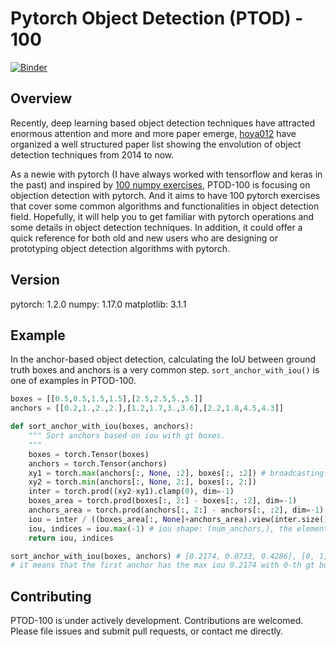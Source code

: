 # Pytorch Object Detection (PTOD) - 100
[![Binder](https://mybinder.org/badge_logo.svg)](https://mybinder.org/v2/gh/zihaozhihao/ptod-100/master?filepath=https%3A%2F%2Fgithub.com%2Fzihaozhihao%2Fptod-100%2Fblob%2Fmaster%2F100_pytorch_exercises.ipynb)

Overview
--------

 Recently, deep learning based object detection techniques have attracted enormous attention and more and more paper emerge, [hoya012](https://github.com/hoya012/deep_learning_object_detection) have organized a well structured paper list showing the envolution of object detection techniques from 2014 to now.

As a newie with pytorch (I have always worked with tensorflow and keras in the past) and inspired by [100 numpy exercises](https://github.com/rougier/numpy-100), PTOD-100 is focusing on objection detection with pytorch. And it aims to have 100 pytorch exercises that cover some common algorithms and functionalities in object detection field. Hopefully, it will help you to get familiar with pytorch operations and some details in object detection techniques. In addition, it could offer a quick reference for both old and new users who are designing or prototyping object detection algorithms with pytorch.

Version
-------
pytorch: 1.2.0
numpy: 1.17.0
matplotlib: 3.1.1

Example
-------
In the anchor-based object detection, calculating the IoU between ground truth boxes and anchors is a very common step. `sort_anchor_with_iou()` is one of examples in PTOD-100.

```python
boxes = [[0.5,0.5,1.5,1.5],[2.5,2.5,5.,5.]]
anchors = [[0.2,1.,2.,2.],[1.2,1.7,3.,3.6],[2.2,1.8,4.5,4.3]]

def sort_anchor_with_iou(boxes, anchors):
    """ Sort anchors based on iou with gt boxes.
    """
    boxes = torch.Tensor(boxes)
    anchors = torch.Tensor(anchors)
    xy1 = torch.max(anchors[:, None, :2], boxes[:, :2]) # broadcasting
    xy2 = torch.min(anchors[:, None, 2:], boxes[:, 2:])
    inter = torch.prod((xy2-xy1).clamp(0), dim=-1)
    boxes_area = torch.prod(boxes[:, 2:] - boxes[:, :2], dim=-1)
    anchors_area = torch.prod(anchors[:, 2:] - anchors[:, :2], dim=-1)
    iou = inter / ((boxes_area[:, None]+anchors_area).view(inter.size()) - inter)
    iou, indices = iou.max(-1) # iou shape: (num_anchors,), the elements in indices are index of gt box.
    return iou, indices

sort_anchor_with_iou(boxes, anchors) # [0.2174, 0.0733, 0.4286], [0, 1, 1], 
# it means that the first anchor has the max iou 0.2174 with 0-th gt box.
```

Contributing
------------
PTOD-100 is under actively development. Contributions are welcomed. Please file issues and submit pull requests, or contact me directly.

